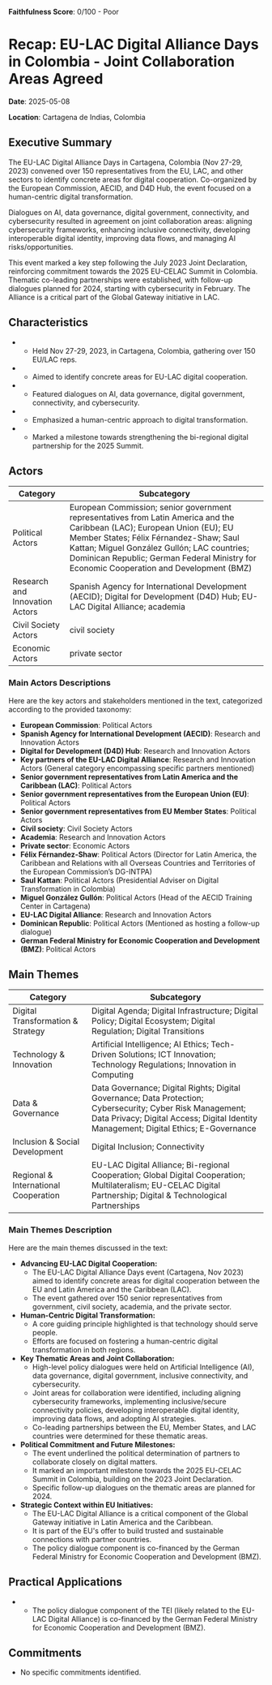**Faithfulness Score**: 0/100 - Poor

# Recap: EU-LAC Digital Alliance Days in Colombia - Joint Collaboration Areas Agreed

**Date**: 2025-05-08

**Location**: Cartagena de Indias, Colombia


## Executive Summary

The EU-LAC Digital Alliance Days in Cartagena, Colombia (Nov 27-29, 2023) convened over 150 representatives from the EU, LAC, and other sectors to identify concrete areas for digital cooperation. Co-organized by the European Commission, AECID, and D4D Hub, the event focused on a human-centric digital transformation.

Dialogues on AI, data governance, digital government, connectivity, and cybersecurity resulted in agreement on joint collaboration areas: aligning cybersecurity frameworks, enhancing inclusive connectivity, developing interoperable digital identity, improving data flows, and managing AI risks/opportunities.

This event marked a key step following the July 2023 Joint Declaration, reinforcing commitment towards the 2025 EU-CELAC Summit in Colombia. Thematic co-leading partnerships were established, with follow-up dialogues planned for 2024, starting with cybersecurity in February. The Alliance is a critical part of the Global Gateway initiative in LAC.


## Characteristics

- *   Held Nov 27-29, 2023, in Cartagena, Colombia, gathering over 150 EU/LAC reps.
- *   Aimed to identify concrete areas for EU-LAC digital cooperation.
- *   Featured dialogues on AI, data governance, digital government, connectivity, and cybersecurity.
- *   Emphasized a human-centric approach to digital transformation.
- *   Marked a milestone towards strengthening the bi-regional digital partnership for the 2025 Summit.

## Actors

| Category | Subcategory |
| --- | --- |
| Political Actors | European Commission; senior government representatives from Latin America and the Caribbean (LAC); European Union (EU); EU Member States; Félix Férnandez-Shaw; Saul Kattan; Miguel González Gullón; LAC countries; Dominican Republic; German Federal Ministry for Economic Cooperation and Development (BMZ) |
| Research and Innovation Actors | Spanish Agency for International Development (AECID); Digital for Development (D4D) Hub; EU-LAC Digital Alliance; academia |
| Civil Society Actors | civil society |
| Economic Actors | private sector |

### Main Actors Descriptions 

Here are the key actors and stakeholders mentioned in the text, categorized according to the provided taxonomy:

*   **European Commission**: Political Actors
*   **Spanish Agency for International Development (AECID)**: Research and Innovation Actors
*   **Digital for Development (D4D) Hub**: Research and Innovation Actors
*   **Key partners of the EU-LAC Digital Alliance**: Research and Innovation Actors (General category encompassing specific partners mentioned)
*   **Senior government representatives from Latin America and the Caribbean (LAC)**: Political Actors
*   **Senior government representatives from the European Union (EU)**: Political Actors
*   **Senior government representatives from EU Member States**: Political Actors
*   **Civil society**: Civil Society Actors
*   **Academia**: Research and Innovation Actors
*   **Private sector**: Economic Actors
*   **Félix Férnandez-Shaw**: Political Actors (Director for Latin America, the Caribbean and Relations with all Overseas Countries and Territories of the European Commission’s DG-INTPA)
*   **Saul Kattan**: Political Actors (Presidential Adviser on Digital Transformation in Colombia)
*   **Miguel González Gullón**: Political Actors (Head of the AECID Training Center in Cartagena)
*   **EU-LAC Digital Alliance**: Research and Innovation Actors
*   **Dominican Republic**: Political Actors (Mentioned as hosting a follow-up dialogue)
*   **German Federal Ministry for Economic Cooperation and Development (BMZ)**: Political Actors

## Main Themes

| Category | Subcategory |
| --- | --- |
| Digital Transformation & Strategy | Digital Agenda; Digital Infrastructure; Digital Policy; Digital Ecosystem; Digital Regulation; Digital Transitions |
| Technology & Innovation | Artificial Intelligence; AI Ethics; Tech-Driven Solutions; ICT Innovation; Technology Regulations; Innovation in Computing |
| Data & Governance | Data Governance; Digital Rights; Digital Governance; Data Protection; Cybersecurity; Cyber Risk Management; Data Privacy; Digital Access; Digital Identity Management; Digital Ethics; E-Governance |
| Inclusion & Social Development | Digital Inclusion; Connectivity |
| Regional & International Cooperation | EU-LAC Digital Alliance; Bi-regional Cooperation; Global Digital Cooperation; Multilateralism; EU-CELAC Digital Partnership; Digital & Technological Partnerships |

### Main Themes Description

Here are the main themes discussed in the text:

*   **Advancing EU-LAC Digital Cooperation:**
    *   The EU-LAC Digital Alliance Days event (Cartagena, Nov 2023) aimed to identify concrete areas for digital cooperation between the EU and Latin America and the Caribbean (LAC).
    *   The event gathered over 150 senior representatives from government, civil society, academia, and the private sector.
*   **Human-Centric Digital Transformation:**
    *   A core guiding principle highlighted is that technology should serve people.
    *   Efforts are focused on fostering a human-centric digital transformation in both regions.
*   **Key Thematic Areas and Joint Collaboration:**
    *   High-level policy dialogues were held on Artificial Intelligence (AI), data governance, digital government, inclusive connectivity, and cybersecurity.
    *   Joint areas for collaboration were identified, including aligning cybersecurity frameworks, implementing inclusive/secure connectivity policies, developing interoperable digital identity, improving data flows, and adopting AI strategies.
    *   Co-leading partnerships between the EU, Member States, and LAC countries were determined for these thematic areas.
*   **Political Commitment and Future Milestones:**
    *   The event underlined the political determination of partners to collaborate closely on digital matters.
    *   It marked an important milestone towards the 2025 EU-CELAC Summit in Colombia, building on the 2023 Joint Declaration.
    *   Specific follow-up dialogues on the thematic areas are planned for 2024.
*   **Strategic Context within EU Initiatives:**
    *   The EU-LAC Digital Alliance is a critical component of the Global Gateway initiative in Latin America and the Caribbean.
    *   It is part of the EU's offer to build trusted and sustainable connections with partner countries.
    *   The policy dialogue component is co-financed by the German Federal Ministry for Economic Cooperation and Development (BMZ).

## Practical Applications

- *   The policy dialogue component of the TEI (likely related to the EU-LAC Digital Alliance) is co-financed by the German Federal Ministry for Economic Cooperation and Development (BMZ).

## Commitments

- No specific commitments identified.